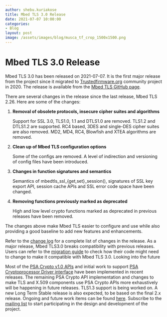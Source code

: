```yaml
---
author: shebu.kuriakose
title: Mbed TLS 3.0 Release 
date: 2021-07-07 10:00:00
categories:
- Blog
layout: post
image: /assets/images/blog/musca_tf_crop_1500x1500.png
---
```


**Mbed TLS 3.0 Release**
=====================================================
Mbed TLS 3.0 has been released on 2021-07-07. It is the first major release from the project since it
migrated to [Trustedfirmware.org](https://www.trustedfirmware.org/) community project in 2020. The release is available from the [Mbed TLS
GitHub page](https://github.com/ARMmbed/mbedtls/releases).

There are several changes in the release since the last release, Mbed TLS 2.26. Here are some of the
changes:

1. **Removal of obsolete protocols, insecure cipher suites and algorithms**

   Support for SSL 3.0, TLS1.0, 1.1 and DTLS1.0 are removed. TLS1.2 and DTLS1.2 are supported. RC4
based, 3DES and single-DES cipher suites are also removed. MD2, MD4, RC4, Blowfish and XTEA
algorithms are removed.

2. **Clean up of Mbed TLS configuration options**

   Some of the configs are removed. A level of indirection and versioning of config files have been
introduced.

3. **Changes in function signatures and semantics**

   Semantics of mbedtls_ssl_{get,set}_session(), signatures of SSL key export API, session cache APIs
and SSL error code space have been changed.

4. **Removing functions previously marked as deprecated**

   High and low level crypto functions marked as deprecated in previous releases have been removed.

The changes above make Mbed TLS easier to configure and use while also providing a good baseline to
add new features and enhancements.

Refer to the [change log](https://github.com/ARMmbed/mbedtls/blob/v3.0.0/ChangeLog) for a complete list of changes in the release. As a major release, Mbed TLS3.0
breaks compatibility with previous releases. Users can refer to the [migration guide](https://github.com/ARMmbed/mbedtls/blob/development/docs/3.0-migration-guide.md) to check how their
code might need to change to make it compatible with Mbed TLS 3.0.
Looking into the future

Most of the [PSA Crypto v1.0 APIs](https://developer.arm.com/documentation/ihi0086/latest/) and initial work to support [PSA Cryptoprocessor Driver interface](https://github.com/ARMmbed/mbedtls/blob/development/docs/proposed/psa-driver-interface.md) have
been implemented in recent releases. The remaining PSA Crypto API implementation and changes to
make TLS and X.509 components use PSA Crypto APIs more exhaustively will be happening in future
releases. TLS1.3 support is being worked on. A new Long Term Stable release is also expected, to be
based on the final 2.x release. Ongoing and future work items can be found [here](https://github.com/ARMmbed/mbedtls/projects/2). Subscribe to the
[mailing list](https://lists.trustedfirmware.org/mailman/listinfo/mbed-tls) to start participating in the design and development of the project.
